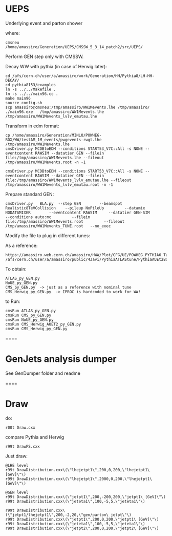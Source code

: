 UEPS
====

Underlying event and parton shower


where:

    cmsneu
    /home/amassiro/Generation/UEPS/CMSSW_5_3_14_patch2/src/UEPS/


Perform GEN step only with CMSSW.

Decay WW with pythia (in case of Herwig later):

    cd /afs/cern.ch/user/a/amassiro/work/Generation/HH/Pythia8/LH-HH-DECAY/
    cd pythia8153/examples
    ln -s ../../Makefile .
    ln -s ../../main96.cc .
    make main96
    source config.sh
    scp amassiro@cmsneu:/tmp/amassiro/WW1Mevents.lhe /tmp/amassiro/
    ./main96.exe   /tmp/amassiro/WW1Mevents.lhe    /tmp/amassiro/WW1Mevents_lvlv_emutau.lhe


Transform in edm format:

    cp /home/amassiro/Generation/MINLO/POWHEG-BOX/WW/testAM_1M_events/pwgevents-rwgt.lhe /tmp/amassiro/WW1Mevents.lhe
    cmsDriver.py MCDBtoEDM --conditions START53_V7C::All -s NONE --eventcontent RAWSIM --datatier GEN --filein file:/tmp/amassiro/WW1Mevents.lhe --fileout /tmp/amassiro/WW1Mevents.root -n -1

    cmsDriver.py MCDBtoEDM --conditions START53_V7C::All -s NONE --eventcontent RAWSIM --datatier GEN --filein file:/tmp/amassiro/WW1Mevents_lvlv_emutau.lhe --fileout /tmp/amassiro/WW1Mevents_lvlv_emutau.root -n -1


Prepare standard GEN:

    cmsDriver.py   BLA.py  --step GEN        --beamspot Realistic8TeVCollision    --pileup NoPileUp         --datamix NODATAMIXER        --eventcontent RAWSIM     --datatier GEN-SIM         --conditions auto:mc         --filein file:/tmp/amassiro/WW1Mevents.root         --fileout /tmp/amassiro/WW1Mevents_TUNE.root   --no_exec


Modify the file to plug in different tunes:

As a reference:

    https://amassiro.web.cern.ch/amassiro/HWW/Plot/CFG/UE/POWHEG_PYTHIA6_Tauola_H_WW_lnulnu_withTau_8TeV_NOUE_cff.py
    /afs/cern.ch/user/a/amassiro/public/4Javi/PythiaATLAStune/PythiaAUEt2BSettings_cfi.py

To obtain:

    ATLAS_py_GEN.py
    NoUE_py_GEN.py
    CMS_py_GEN.py  -> just as a reference with nominal tune
    CMS_Herwig_py_GEN.py  -> IPROC is hardcoded to work for WW!


to Run:

    cmsRun ATLAS_py_GEN.py
    cmsRun CMS_py_GEN.py
    cmsRun NoUE_py_GEN.py
    cmsRun CMS_Herwig_AUET2_py_GEN.py
    cmsRun CMS_Herwig_py_GEN.py




====
# GenJets analysis dumper

See GenDumper folder and readme

====
# Draw

do:

    r00t Draw.cxx

compare Pythia and Herwig

    r99t DrawPS.cxx


Just draw:

    @LHE level
    r99t DrawDistribution.cxx\(\"lhejetpt1\",200,0,200,\"lhejetpt1\ [GeV]\"\)
    r99t DrawDistribution.cxx\(\"lhejetpt1\",2000,0,200,\"lhejetpt1\ [GeV]\"\)

    @GEN level
    r99t DrawDistribution.cxx\(\"jetpt1\",200,-200,200,\"jetpt1\ [GeV]\"\)
    r99t DrawDistribution.cxx\(\"jeteta1\",100,-5,5,\"jeteta1\"\)

    r99t DrawDistribution.cxx\(\"jetpt1/lhejetpt1\",200,-2,20,\"gen/parton\ jetpt\"\)
    r99t DrawDistribution.cxx\(\"jetpt1\",200,0,200,\"jetpt1\ [GeV]\"\)
    r99t DrawDistribution.cxx\(\"jeteta1\",100,-5,5,\"jeteta1\"\)
    r99t DrawDistribution.cxx\(\"jetpt2\",200,0,200,\"jetpt2\ [GeV]\"\)







